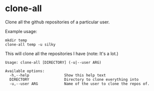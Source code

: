 clone-all
=========

Clone all the github repositories of a particular user.

Example usage:

    mkdir temp
    clone-all temp -u silky

This will clone all the repositories I have (note: It's a lot.)


````
Usage: clone-all [DIRECTORY] (-u|--user ARG)

Available options:
  -h,--help                Show this help text
  DIRECTORY                Directory to clone everything into
  -u,--user ARG            Name of the user to clone the repos of.
````
